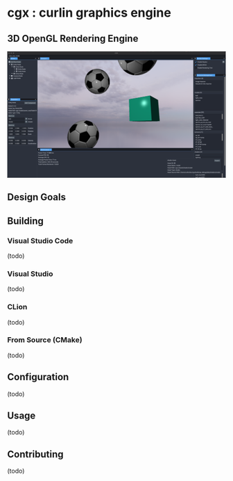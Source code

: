 # cgx : curlin graphics engine
## 3D OpenGL Rendering Engine
![Demo_030124](./data/041524_demo.png)
 

## Design Goals


## Building

### Visual Studio Code
(todo)

### Visual Studio
(todo)

### CLion
(todo)

### From Source (CMake)
(todo)

##  Configuration
(todo)

## Usage
(todo)

## Contributing
(todo)





